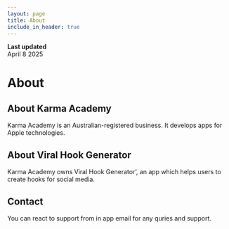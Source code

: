 ```yaml
---
layout: page
title: About
include_in_header: true
---
```


**Last updated**  
April 8 2025

# About

## About Karma Academy
Karma Academy is an Australian-registered business. It develops apps for Apple technologies. 

## About Viral Hook Generator
Karma Academy owns Viral Hook Generator’, an app which helps users to create hooks for social media. 

## Contact
You can react to support from in app email for any quries and support.


